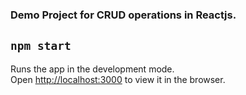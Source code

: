 ### Demo Project for CRUD operations in Reactjs.

## `npm start`

Runs the app in the development mode.<br>
Open [http://localhost:3000](http://localhost:3000) to view it in the browser.

